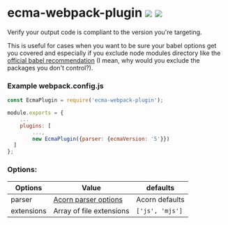 # ecma-webpack-plugin [![](https://img.shields.io/npm/v/ecma-webpack-plugin.svg)](https://www.npmjs.com/package/ecma-webpack-plugin) [![](https://img.shields.io/badge/source--000000.svg?logo=github&style=social)](https://github.com/omrilotan/mono/tree/master/packages/ecma-webpack-plugin)

Verify your output code is compliant to the version you're targeting.

This is useful for cases when you want to be sure your babel options get you covered and especially if you exclude node modules directory like the [official babel recommendation](https://babeljs.io/setup#via-config) (I mean, why would you exclude the packages you don't control?).

### Example webpack.config.js
```js
const EcmaPlugin = require('ecma-webpack-plugin');

module.exports = {
	...
	plugins: [
		...,
		new EcmaPlugin({parser: {ecmaVersion: '5'}})
  ]
};
```

### Options:

| Options | Value | defaults
| - | - | -
| parser | [Acorn parser options](https://github.com/acornjs/acorn/tree/master/acorn#readme) | Acorn defaults
| extensions | Array of file extensions | `['js', 'mjs']`
